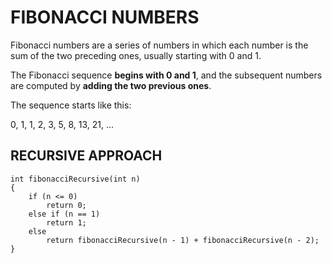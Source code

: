 # FIBONACCI NUMBERS

Fibonacci numbers are a series of numbers in which each number is the sum of the two preceding ones, usually starting with 0 and 1. 

The Fibonacci sequence **begins with 0 and 1**, and the subsequent numbers are computed by **adding the two previous ones**. 

The sequence starts like this:

0, 1, 1, 2, 3, 5, 8, 13, 21, ...

## RECURSIVE APPROACH

```
int fibonacciRecursive(int n)
{
    if (n <= 0)
        return 0;
    else if (n == 1)
        return 1;
    else
        return fibonacciRecursive(n - 1) + fibonacciRecursive(n - 2);
}
```
